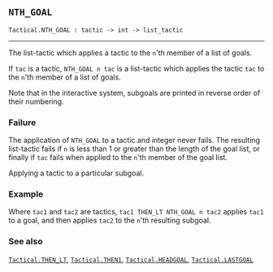 ## `NTH_GOAL`

``` hol4
Tactical.NTH_GOAL : tactic -> int -> list_tactic
```

------------------------------------------------------------------------

The list-tactic which applies a tactic to the `n`'th member of a list of
goals.

If `tac` is a tactic, `NTH_GOAL n tac` is a list-tactic which applies
the tactic `tac` to the `n`'th member of a list of goals.

Note that in the interactive system, subgoals are printed in reverse
order of their numbering.

### Failure

The application of `NTH_GOAL` to a tactic and integer never fails. The
resulting list-tactic fails if `n` is less than 1 or greater than the
length of the goal list, or finally if `tac` fails when applied to the
`n`'th member of the goal list.

Applying a tactic to a particular subgoal.

### Example

Where `tac1` and `tac2` are tactics, `tac1 THEN_LT NTH_GOAL n tac2`
applies `tac1` to a goal, and then applies `tac2` to the `n`'th
resulting subgoal.

### See also

[`Tactical.THEN_LT`](#Tactical.THEN_LT),
[`Tactical.THEN1`](#Tactical.THEN1),
[`Tactical.HEADGOAL`](#Tactical.HEADGOAL),
[`Tactical.LASTGOAL`](#Tactical.LASTGOAL)
